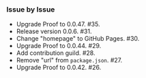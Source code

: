 ### Issue by Issue

 * Upgrade Proof to 0.0.47. #35.
 * Release version 0.0.6. #31.
 * Change "homepage" to GitHub Pages. #30.
 * Upgrade Proof to 0.0.44. #29.
 * Add contribution guild. #28.
 * Remove "url" from `package.json`. #27.
 * Upgrade Proof to 0.0.42. #26.
